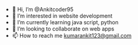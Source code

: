 - 👋 Hi, I’m @Ankitcoder95
- 👀 I’m interested in website development
- 🌱 I’m currently learning java script, python
- 💞️ I’m looking to collaborate on web apps
- 📫 How to reach me kumarankit123@gmail.com

